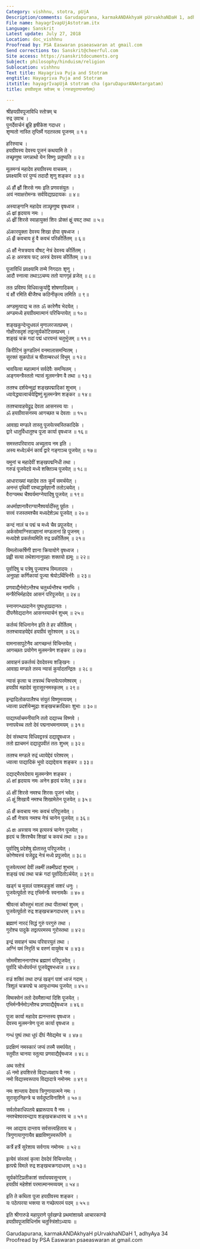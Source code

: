 ```yaml
---
Category: vishhnu, stotra, pUjA
Description/comments: Garudapurana, karmakANDAkhyaH pUrvakhaNDaH 1, adhyAya 33
File name: hayagrIvapUjAstotram.itx
Language: Sanskrit
Latest update: July 27, 2018
Location: doc_vishhnu
Proofread by: PSA Easwaran psaeaswaran at gmail.com
Send corrections to: Sanskrit@cheerful.com
Site access: https://sanskritdocuments.org
Subject: philosophy/hinduism/religion
Sublocation: vishhnu
Text title: Hayagriva Puja and Stotram
engtitle: Hayagriva Puja and Stotram
itxtitle: hayagrIvapUjA stotram cha (garuDapurANAntargatam)
title: हयग्रीवपूजा स्तोत्रम् च (गरुडपुराणान्तर्गतम्)

---
```

  
 श्रीहयग्रीवपूजाविधि स्तोत्रम् च   
रुद्र उवाच ।  
पुनर्देवार्चनं ब्रूहि हृषीकेश गदाधर ।  
शृण्वतो नास्ति तृप्तिर्मे गदतस्तव पूजनम् ॥ १॥  
  
हरिरुवाच ।  
हयग्रीवस्य देवस्य पूजनं कथयामि ते ।  
तच्छृणुष्व जगन्नाथो येन विष्णुः प्रतुष्यति ॥ २॥  
  
मूलमन्त्रं महादेव हयग्रीवस्य वाचकम् ।  
प्रवक्ष्यामि परं पुण्यं तदादौ शृणु शङ्कर ॥ ३॥  
  
ॐ हौं क्ष्रौं शिरसे नमः इति प्रणवसंयुतः ।  
अयं नवाक्षरोमन्त्रः सर्वविद्याप्रदायकः ॥ ४॥  
  
अस्याङ्गानि महादेव ताञ्छृणुष्व वृषध्वज ।  
ॐ क्ष्रां हृदयाय नमः ।  
ॐ क्ष्रीं शिरसे स्वाहायुक्तं शिरः प्रोक्तं क्ष्रूं वषट् तथा ॥ ५॥  
  
ॐकारयुक्ता देवस्य शिखा ज्ञेया वृषध्वज ।  
ॐ क्ष्रैं कवचाय हुं वै कवचं परिकीर्तितम् ॥ ६॥  
  
ॐ क्षौं नेत्रत्रयाय वौषट् नेत्रं देवस्य कीर्तितम् ।  
ॐ हः अस्त्राय फट् अस्त्रं देवस्य कीर्तितम् ॥ ७॥  
  
पूजाविधिं प्रवक्ष्यामि तन्मे निगदतः शृणु ।  
आदौ स्नात्वा तथाऽऽचम्य ततो यागगृहं व्रजेत् ॥ ८॥  
  
ततः प्रविश्य विधिवत्कुर्याद्वै शोषणादिकम् ।  
यं क्षौं रमिति बीजैश्च कठिनीकृत्य लमिति ॥ ९॥  
  
अण्डमुत्पाद्य च ततः ॐ कारेणैव भेदयेत् ।  
अण्डमध्ये हयग्रीवमात्मानं परिचिन्तयेत् ॥ १०॥  
  
शङ्खकुन्देन्दुधवलं मृणालरजतप्रभम् ।  
गोक्षीरसदृशं तद्वत्सूर्यकोटिसमप्रभम् ।  
शङ्खं चक्रं गदां पद्मं धारयन्तं चतुर्भुजम् ॥ ११॥  
  
किरीटिनं कुण्डलिनं वनमालासमन्वितम् ।  
सुरक्तं सुकपोलं च षीताम्बरधरं विभुम् ॥ १२॥  
  
भावयित्वा महात्मानं सर्वदेवैः समन्वितम् ।  
अङ्गमन्त्रैस्ततो न्यासं मूलमन्त्रेण वै तथा ॥ १३॥  
  
ततश्च दर्शयेन्मुद्रां शङ्खपद्मादिकां शुभाम् ।  
ध्यायेद्ध्यात्वार्चयेद्विष्णुं मूलमन्त्रेण शङ्कर ॥ १४॥  
  
ततश्चावाहयेद्रुद्र देवता आसनस्य याः ।  
ॐ हयग्रीवासनस्य आगच्छत च देवताः ॥ १५॥  
  
आवाह्य मण्डले तास्तु पूजयेत्स्वस्तिकादिके ।  
द्वारे धातुर्विधातुश्च पूजा कार्या वृषध्वज ॥ १६॥  
  
समस्तपरिवाराय अच्युताय नम इति ।  
अस्य मध्येऽर्चनं कार्यं द्वारे गङ्गाञ्च पूजयेत् ॥ १७॥  
  
यमुनां च महादेवीं शङ्खपद्मनिधी तथा ।  
गरुडं पूजयेदग्रे मध्ये शक्तिञ्च पूजयेत् ॥ १८॥  
  
आधाराख्यां महादेव ततः कूर्मं समर्चयेत् ।  
अनन्तं पृथिवीं पश्चाद्धर्मज्ञानौ ततोऽचयेत् ।  
वैराग्यमथ चैश्वर्यमाग्नेयादिषु पूजयेत् ॥ १९॥  
  
अधर्माज्ञानावैराग्यानैश्वर्यादींस्तु पूर्वतः ।  
सत्त्वं रजस्तमश्चैव मध्यदेशेऽथ पूजयेत् ॥ २०॥  
  
कन्दं नालं च पद्मं च मध्ये चैव प्रपूजयेत् ।  
अर्कसोमाग्निसञ्ज्ञानां मण्डलानां हि पूजनम् ।  
मध्यदेशे प्रकर्तव्यमिति रुद्र प्रकीर्तितम् ॥ २१॥  
  
विमलोत्कर्षिणी ज्ञाना क्रियायोगे वृषध्वज ।  
प्रह्वी सत्या तथेशानानुग्रहाः शक्तयो ह्यमूः ॥ २२॥  
  
पूर्वादिषु च पत्रेषु पूज्याश्च विमलादयः ।  
अनुग्रहा कर्णिकायां पूज्या श्रेयोऽर्थिभिर्नरैः ॥ २३॥  
  
प्रणवाद्यैर्नमोऽन्तैश्च चतुर्थ्यन्तैश्च नामभिः ।  
मन्त्रैरेभिर्महादेव आसनं परिपूजयेत् ॥ २४॥  
  
स्नानगन्धप्रदानेन पुष्पधूपप्रदानतः ।  
दीपनैवेद्यदानेन आसनस्यार्चनं शुभम् ॥ २५॥  
  
कर्तव्यं विधिनानेन इति ते हर कीर्तितम् ।  
ततश्चावाहयेद्देवं हयग्रीवं सुरेश्वरम् ॥ २६॥  
  
वामनासापुटेनैव आगच्छन्तं विचिन्तयेत् ।  
आगच्छतः प्रयोगेण मूलमन्त्रेण शङ्कर ॥ २७॥  
  
आवाहनं प्रकर्तव्यं देवदेवस्य शङ्खिनः ।  
आवाह्य मण्डले तस्य न्यासं कुर्यादतन्द्रितः ॥ २८॥  
  
न्यासं कृत्वा च तत्रस्थं चिन्तयेत्परमेश्वरम् ।  
हयग्रीवं महादेवं सुरासुरनमस्कृतम् ॥ २९॥  
  
इन्द्रादिलोकपालैश्च संयुतं विष्णुमव्ययम् ।  
ध्यात्वा प्रदर्शयेन्मुद्राः शङ्खचक्रादिकाः शुभाः ॥ ३०॥  
  
पाद्यार्घ्याचमनीयानि ततो दद्याच्च विष्णवे ।  
स्नापयेच्च ततो देवं पद्मनाभमनामयम् ॥ ३१॥  
  
देवं संस्थाप्य विधिवद्वस्त्रं दद्याद्वृषध्वज ।  
ततो ह्याचमनं दद्यादुपवीतं ततः शुभम् ॥ ३२॥  
  
ततश्च मण्डले रुद्रं ध्यायेद्देवं परेश्वरम् ।  
ध्यात्वा पाद्यादिकं भूयो दद्याद्देवाय शङ्कर ॥ ३३॥  
  
दद्याद्भैरवदेवाय मूलमन्त्रेण शङ्कर ।  
ॐ क्षां हृदयाय नमः अनेन हृदयं यजेत् ॥ ३४॥  
  
ॐ क्षीं शिरसे नमश्च शिरसः पूजनं भवेत् ।  
ॐ क्षूं शिखायै नमश्च शिखामेतेन पूजयेत् ॥ ३५॥  
  
ॐ क्षैं कवचाय नमः कवचं परिपूजयेत् ।  
ॐ क्षौं नेत्राय नमश्च नेत्रं चानेन पूजयेत् ॥ ३६॥  
  
ॐ क्षः अस्त्राय नम इत्यस्त्रं चानेन पूजयेत् ।  
हृदयं च शिरश्चैव शिखां च कवचं तथा ॥ ३७॥  
  
पूर्वादिषु प्रदेशेषु ह्येतास्तु परिपूजयेत् ।  
कोणेष्वस्त्रं यजेद्रुद्र नेत्रं मध्ये प्रपूजयेत् ॥ ३८॥  
  
पूजयेत्परमां देवीं लक्ष्मीं लक्ष्मीप्रदां शुभाम् ।  
शङ्खं पद्मं तथा चक्रं गदां पूर्वादितोऽर्चयेत् ॥ ३९॥  
  
खड्गं च मुसलं पाशमङ्कुशं सशरं धनुः ।  
पूजयेत्पूर्वतो रुद्र एभिर्मन्त्रैः स्वनामकैः ॥ ४०॥  
  
श्रीवत्सं कौस्तुभं मालां तथा पीताम्बरं शुभम् ।  
पूजयेत्पूर्वतो रुद्र शङ्खचक्रगदाधरम् ॥ ४१॥  
  
ब्रह्माणं नारदं सिद्धं गुरुं परगुरुं तथा ।  
गुरोश्च पादुके तद्वत्परमस्य गुरोस्तथा ॥ ४२॥  
  
इन्द्रं सवाहनं चाथ परिवारयुतं तथा ।  
अग्निं यमं निरृतिं च वरुणं वायुमेव च ॥ ४३॥  
  
सोममीशाननागांश्च ब्रह्माणं परिपूजयेत् ।  
पूर्वादि चोर्ध्वपर्यन्तं पूजयेद्वृषभध्वज ॥ ४४॥  
  
वज्रं शक्तिं तथा दण्डं खङ्गं पाशं ध्वजं गदाम् ।  
त्रिशूलं चक्रपद्मे च आयुधान्यथ पूजयेत् ॥ ४५॥  
  
विष्वक्सेनं ततो देवमैशान्यां दिशि पूजयेत् ।  
एभिर्मन्त्रैर्नमोऽन्तैश्च प्रणवाद्यैर्वृषध्वज ॥ ४६॥  
  
पूजा कार्या महादेव ह्यनन्तस्य वृषध्वज ।  
देवस्य मूलमन्त्रेण पूजा कार्या वृषध्वज ॥  
  
गन्धं पुष्पं तथा धूपं दीपं नैवेद्यमेव च ॥ ४७॥  
  
प्रदक्षिणं नमस्कारं जप्यं तस्मै समर्पयेत् ।  
स्तुवीत चानया स्तुत्या प्रणवाद्यैर्वृषध्वज ॥ ४८॥  
  
अथ स्तोत्रं  
ॐ नमो हयशिरसे विद्याध्यक्षाय वै नमः ।  
नमो विद्यास्वरूपाय विद्यादात्रे नमोनमः ॥ ४९॥  
  
नमः शान्ताय देवाय त्रिगुणायात्मने नमः ।  
सुरासुरनिहन्त्रे च सर्वदुष्टविनाशिने ॥ ५०॥  
  
सर्वलोकाधिपतये ब्रह्मरूपाय वै नमः ।  
नमश्चेश्वरवन्द्याय शङ्खचक्रधारय च ॥ ५१॥  
  
नम आद्याय दान्ताय सर्वसत्त्वहिताय च ।  
त्रिगुणायागुणायैव ब्रह्मविष्णुस्वरूपिणे ॥  
  
कर्त्रे हर्त्रे सुरेशाय सर्वगाय नमोनमः ॥ ५२॥  
  
इत्येवं संस्तवं कृत्वा देवदेवं विचिन्तयेत् ।  
हृत्पद्मे विमले रुद्र शङ्खचक्रगदाधरम् ॥ ५३॥  
  
सूर्यकोटिप्रतीकाशं सर्वावयवसुन्दरम् ।  
हयग्रीवं महेशेशं परमात्मानमव्ययम् ॥ ५४॥  
  
इति ते कथिता पूजा हयग्रीवस्य शङ्कर ।  
यः पठेत्परया भक्त्या स गच्छेत्परमं पदम् ॥ ५५॥  
  
इति श्रीगारुडे महापुराणे पूर्वखण्डे प्रथमांशाख्ये आचारकाण्डे  
हयग्रीवपूजाविधिर्नाम चतुस्त्रिंशोऽध्यायः ॥  
  
  
Garudapurana, karmakANDAkhyaH pUrvakhaNDaH 1, adhyAya 34  
Proofread by PSA Easwaran psaeaswaran at gmail.com  
  
